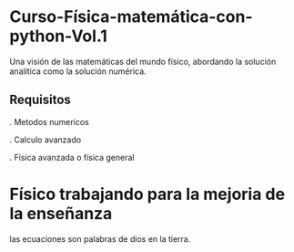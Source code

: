 # Curso-Física-matemática-con-python-Vol.1
Una visión de las matemáticas del mundo físico, abordando la solución analítica como la solución numérica.
## Requisitos
 . Metodos numericos
 
 . Calculo avanzado
 
 . Física avanzada o física general
 
# Físico trabajando para la mejoria de la enseñanza
las ecuaciones son palabras de dios en la tierra.
